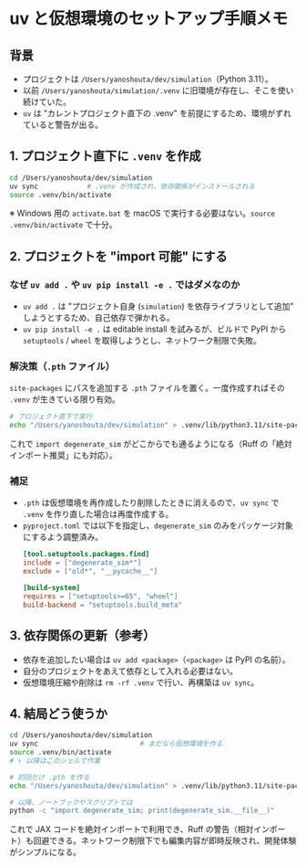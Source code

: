 # uv と仮想環境のセットアップ手順メモ

## 背景
- プロジェクトは `/Users/yanoshouta/dev/simulation`（Python 3.11）。
- 以前 `/Users/yanoshouta/simulation/.venv` に旧環境が存在し、そこを使い続けていた。
- `uv` は "カレントプロジェクト直下の .venv" を前提にするため、環境がずれていると警告が出る。

## 1. プロジェクト直下に `.venv` を作成
```bash
cd /Users/yanoshouta/dev/simulation
uv sync            # .venv が作成され、依存関係がインストールされる
source .venv/bin/activate
```

※ Windows 用の `activate.bat` を macOS で実行する必要はない。`source .venv/bin/activate` で十分。

## 2. プロジェクトを "import 可能" にする
### なぜ `uv add .` や `uv pip install -e .` ではダメなのか
- `uv add .` は "プロジェクト自身 (`simulation`) を依存ライブラリとして追加" しようとするため、自己依存で弾かれる。
- `uv pip install -e .` は editable install を試みるが、ビルドで PyPI から `setuptools` / `wheel` を取得しようとし、ネットワーク制限で失敗。

### 解決策（`.pth` ファイル）
`site-packages` にパスを追加する `.pth` ファイルを置く。一度作成すればその `.venv` が生きている限り有効。
```bash
# プロジェクト直下で実行
echo "/Users/yanoshouta/dev/simulation" > .venv/lib/python3.11/site-packages/simulation.pth
```

これで `import degenerate_sim` がどこからでも通るようになる（Ruff の「絶対インポート推奨」にも対応）。

### 補足
- `.pth` は仮想環境を再作成したり削除したときに消えるので、`uv sync` で `.venv` を作り直した場合は再度作成する。
- `pyproject.toml` では以下を指定し、`degenerate_sim` のみをパッケージ対象にするよう調整済み。
  ```toml
  [tool.setuptools.packages.find]
  include = ["degenerate_sim*"]
  exclude = ["old*", "__pycache__"]
  
  [build-system]
  requires = ["setuptools>=65", "wheel"]
  build-backend = "setuptools.build_meta"
  ```

## 3. 依存関係の更新（参考）
- 依存を追加したい場合は `uv add <package>`（`<package>` は PyPI の名前）。
- 自分のプロジェクトをあえて依存として入れる必要はない。
- 仮想環境圧縮や削除は `rm -rf .venv` で行い、再構築は `uv sync`。

## 4. 結局どう使うか
```bash
cd /Users/yanoshouta/dev/simulation
uv sync                         # まだなら仮想環境を作る
source .venv/bin/activate
# ↑ 以降はこのシェルで作業

# 初回だけ .pth を作る
echo "/Users/yanoshouta/dev/simulation" > .venv/lib/python3.11/site-packages/simulation.pth

# 以降、ノートブックやスクリプトでは
python -c "import degenerate_sim; print(degenerate_sim.__file__)"
```

これで JAX コードを絶対インポートで利用でき、Ruff の警告（相対インポート）も回避できる。ネットワーク制限下でも編集内容が即時反映され、開発体験がシンプルになる。

